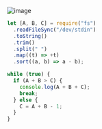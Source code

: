 ![image](https://github.com/ssc9811/algorithm/assets/39263149/fcb9aa7a-55df-4284-9723-c7092ba9a156)

```javascript
let [A, B, C] = require("fs")
  .readFileSync("/dev/stdin")
  .toString()
  .trim()
  .split(" ")
  .map((t) => +t)
  .sort((a, b) => a - b);

while (true) {
  if (A + B > C) {
    console.log(A + B + C);
    break;
  } else {
    C = A + B - 1;
  }
}
```
